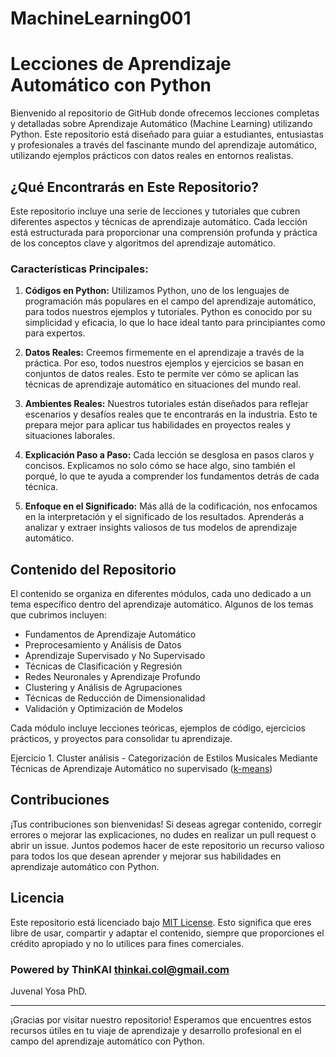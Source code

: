 # MachineLearning001
# Lecciones de Aprendizaje Automático con Python

Bienvenido al repositorio de GitHub donde ofrecemos lecciones completas y detalladas sobre Aprendizaje Automático (Machine Learning) utilizando Python. Este repositorio está diseñado para guiar a estudiantes, entusiastas y profesionales a través del fascinante mundo del aprendizaje automático, utilizando ejemplos prácticos con datos reales en entornos realistas.

## ¿Qué Encontrarás en Este Repositorio?

Este repositorio incluye una serie de lecciones y tutoriales que cubren diferentes aspectos y técnicas de aprendizaje automático. Cada lección está estructurada para proporcionar una comprensión profunda y práctica de los conceptos clave y algoritmos del aprendizaje automático.

### Características Principales:

1. **Códigos en Python:** Utilizamos Python, uno de los lenguajes de programación más populares en el campo del aprendizaje automático, para todos nuestros ejemplos y tutoriales. Python es conocido por su simplicidad y eficacia, lo que lo hace ideal tanto para principiantes como para expertos.

2. **Datos Reales:** Creemos firmemente en el aprendizaje a través de la práctica. Por eso, todos nuestros ejemplos y ejercicios se basan en conjuntos de datos reales. Esto te permite ver cómo se aplican las técnicas de aprendizaje automático en situaciones del mundo real.

3. **Ambientes Reales:** Nuestros tutoriales están diseñados para reflejar escenarios y desafíos reales que te encontrarás en la industria. Esto te prepara mejor para aplicar tus habilidades en proyectos reales y situaciones laborales.

4. **Explicación Paso a Paso:** Cada lección se desglosa en pasos claros y concisos. Explicamos no solo cómo se hace algo, sino también el porqué, lo que te ayuda a comprender los fundamentos detrás de cada técnica.

5. **Enfoque en el Significado:** Más allá de la codificación, nos enfocamos en la interpretación y el significado de los resultados. Aprenderás a analizar y extraer insights valiosos de tus modelos de aprendizaje automático.

## Contenido del Repositorio

El contenido se organiza en diferentes módulos, cada uno dedicado a un tema específico dentro del aprendizaje automático. Algunos de los temas que cubrimos incluyen:

- Fundamentos de Aprendizaje Automático
- Preprocesamiento y Análisis de Datos
- Aprendizaje Supervisado y No Supervisado
- Técnicas de Clasificación y Regresión
- Redes Neuronales y Aprendizaje Profundo
- Clustering y Análisis de Agrupaciones
- Técnicas de Reducción de Dimensionalidad
- Validación y Optimización de Modelos

Cada módulo incluye lecciones teóricas, ejemplos de código, ejercicios prácticos, y proyectos para consolidar tu aprendizaje.

Ejercicio 1. Cluster análisis - Categorización de Estilos Musicales Mediante Técnicas de Aprendizaje Automático no supervisado ([k-means](https://github.com/jyosa/MachineLearning001/blob/main/cluster.ipynb))


## Contribuciones

¡Tus contribuciones son bienvenidas! Si deseas agregar contenido, corregir errores o mejorar las explicaciones, no dudes en realizar un pull request o abrir un issue. Juntos podemos hacer de este repositorio un recurso valioso para todos los que desean aprender y mejorar sus habilidades en aprendizaje automático con Python.

## Licencia

Este repositorio está licenciado bajo [MIT License](LICENSE). Esto significa que eres libre de usar, compartir y adaptar el contenido, siempre que proporciones el crédito apropiado y no lo utilices para fines comerciales.


### Powered by ThinKAI thinkai.col@gmail.com

Juvenal Yosa PhD.

---

¡Gracias por visitar nuestro repositorio! Esperamos que encuentres estos recursos útiles en tu viaje de aprendizaje y desarrollo profesional en el campo del aprendizaje automático con Python.

